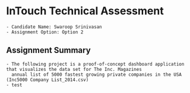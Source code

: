 # InTouch Technical Assessment
	- Candidate Name: Swaroop Srinivasan
	- Assignment Option: Option 2
	
## Assignment Summary
 	- The following project is a proof-of-concept dashboard application that visualizes the data set for The Inc. Magazines
	  annual list of 5000 fastest growing private companies in the USA (Inc5000 Company List_2014.csv)
	- test
	  